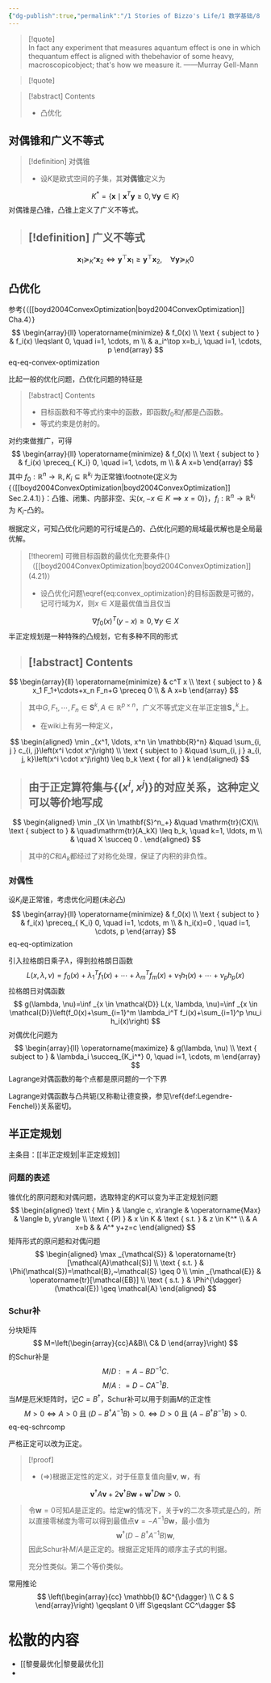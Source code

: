 ```yaml
---
{"dg-publish":true,"permalink":"/1 Stories of Bizzo's Life/1 数学基础/8 最优化/","tags":["最优化"]}
---
```




> [!quote]  
> In fact any experiment that measures aquantum effect is one in which thequantum effect is aligned with thebehavior of some heavy, macroscopicobject; that's how we measure it. 
> ——Murray Gell-Mann 

> [!quote] 

> [!abstract] Contents
> - 凸优化

## 对偶锥和广义不等式
> [!definition] 对偶锥
> - 设$K$是欧式空间的子集，其**对偶锥**定义为
>
$$
K^*=\left\{\mathbf{x} \mid \mathbf{x}^T \mathbf{y} \geq 0, \forall \mathbf{y} \in K\right\}
$$
对偶锥是凸锥，凸锥上定义了广义不等式。
> [!definition] 广义不等式
> -
$$
\mathbf{x}_1 \succeq_{K^*} \mathbf{x}_2 \Leftrightarrow \mathbf{y}^{\top} \mathbf{x}_1 \geq \mathbf{y}^{\top} \mathbf{x}_2, \quad \forall \mathbf{y} \succeq_{K} 0
$$
## 凸优化
 参考{（[[boyd2004ConvexOptimization\|boyd2004ConvexOptimization]] Cha.4）}
$$
\begin{array}{ll}
		\operatorname{minimize} & f_0(x) \\
		\text { subject to } & f_i(x) \leqslant 0, \quad i=1, \cdots, m \\
		& a_i^\top x=b_i, \quad i=1, \cdots, p
		\end{array}
$$
eq-eq-convex-optimization

 比起一般的优化问题，凸优化问题的特征是
 > [!abstract] Contents
> - 目标函数和不等式约束中的函数，即函数$f_0$和$f_i$都是凸函数。
> - 等式约束是仿射的。

对约束做推广，可得
$$
\begin{array}{ll}
\operatorname{minimize} & f_0(x) \\
\text { subject to } & f_i(x) \preceq_{ K_i} 0, \quad i=1, \cdots, m \\
& A x=b
\end{array}
$$
其中 $f_0: \mathbb{R}^n \rightarrow \mathbb{R}, K_i \subseteq \mathbb{R}^{k_i}$ 为正常锥\footnote{定义为{（[[boyd2004ConvexOptimization\|boyd2004ConvexOptimization]] Sec.2.4.1）}：凸锥、闭集、内部非空、尖($x,-x\in K\implies x=0$)}，$f_i: \mathbb{R}^n \rightarrow \mathbb{R}^{k_i}$ 为 $K_i$-凸的。

 根据定义，可知凸优化问题的可行域是凸的、凸优化问题的局域最优解也是全局最优解。
 > [!theorem] 可微目标函数的最优化充要条件{} （[[boyd2004ConvexOptimization\|boyd2004ConvexOptimization]] (4.21)）
> - 设凸优化问题\eqref{eq:convex_optimization}的目标函数是可微的，记可行域为$X$，则$x\in X$是最优值当且仅当
>
$$
\nabla f_0(x)^T(y-x) \geqslant 0, \forall y \in X
$$
半正定规划是一种特殊的凸规划，它有多种不同的形式
 > [!abstract] Contents
> -
$$
\begin{array}{ll}
\operatorname{minimize} & c^T x \\
\text { subject to } & x_1 F_1+\cdots+x_n F_n+G \preceq 0 \\
& A x=b
\end{array}
$$
>   其中$G, F_1, \cdots, F_n \in \mathbf{S}^k, A \in \mathbb{R}^{p \times n}$，广义不等式定义在半正定锥$\mathbf{S}_+^k$上。
> - 在wiki上有另一种定义，
>
$$
\begin{aligned}
\min _{x^1, \ldots, x^n \in \mathbb{R}^n} &\quad \sum_{i, j } c_{i, j}\left(x^i \cdot x^j\right) \\
\text { subject to } &\quad \sum_{i, j } a_{i, j, k}\left(x^i \cdot x^j\right) \leq b_k \text { for all } k
\end{aligned}
$$
>   由于正定算符集与$\{(x^i,x^j)\}$的对应关系，这种定义可以等价地写成
> -
$$
\begin{aligned}
\min _{X \in \mathbf{S}^n_+} &\quad \mathrm{tr}(CX)\\
\text { subject to } & \quad\mathrm{tr}(A_kX) \leq b_k, \quad k=1, \ldots, m \\
& \quad X \succeq 0 .
\end{aligned}
$$
>   其中的$C$和$A_k$都经过了对称化处理，保证了内积的非负性。

 ### 对偶性
设$K_i$是正常锥，考虑优化问题(未必凸)
$$
\begin{array}{ll}
		\operatorname{minimize} & f_0(x) \\
		\text { subject to } & f_i(x) \preceq_{ K_i} 0, \quad i=1, \cdots, m \\
		& h_i(x)=0 , \quad i=1, \cdots, p
		\end{array}
$$
eq-eq-optimization

引入拉格朗日乘子$\lambda$，得到拉格朗日函数
$$
L(x, \lambda, \nu)=f_0(x)+\lambda_1^T f_1(x)+\cdots+\lambda_m^T f_m(x)+\nu_1 h_1(x)+\cdots+\nu_p h_p(x)
$$
拉格朗日对偶函数
$$
g(\lambda, \nu)=\inf _{x \in \mathcal{D}} L(x, \lambda, \nu)=\inf _{x \in \mathcal{D}}\left(f_0(x)+\sum_{i=1}^m \lambda_i^T f_i(x)+\sum_{i=1}^p \nu_i h_i(x)\right)
$$
对偶优化问题为
$$
\begin{array}{ll}
\operatorname{maximize} & g(\lambda, \nu) \\
\text { subject to } & \lambda_i \succeq_{K_i^*} 0, \quad i=1, \cdots, m
\end{array}
$$
Lagrange对偶函数的每个点都是原问题的一个下界

 Lagrange对偶函数与凸共轭(又称勒让德变换，参见\ref{def:Legendre-Fenchel})关系密切。
## 半正定规划
主条目：[[半正定规划\|半正定规划]]
### 问题的表述
锥优化的原问题和对偶问题，选取特定的$K$可以变为半正定规划问题
$$
\begin{aligned}
\text { Min } & \langle c, x\rangle & \operatorname{Max} & \langle b, y\rangle \\
\text { (P) } & x \in K & \text { s.t. } & z \in K^* \\
& A x=b & & A^* y+z=c
\end{aligned}
$$
矩阵形式的原问题和对偶问题
$$
\begin{aligned}
\max _{\mathcal{S}} & \operatorname{tr}[\mathcal{A}\mathcal{S}] \\
\text { s.t. } & \Phi(\mathcal{S})=\mathcal{B},~\mathcal{S} \geq 0 \\
\min _{\mathcal{E}} & \operatorname{tr}[\mathcal{EB}] \\
\text { s.t. } & \Phi^{\dagger}(\mathcal{E}) \geq  \mathcal{A}
\end{aligned}
$$
### Schur补
分块矩阵
$$
M=\left(\begin{array}{cc}A&B\\ C& D    
\end{array}\right)
$$
的Schur补是
$$
M / D : = A - B D ^ { - 1 } C .
$$
$$
M / A : = D - C A ^ { - 1 } B .
$$
当$M$是厄米矩阵时，记$C=B^\dagger$，Schur补可以用于刻画$M$的正定性
$$
M > 0 \Leftrightarrow A > 0 \text { 且 } \left( D - B ^ { \dagger } A ^ { - 1 } B \right) > 0 .\Leftrightarrow D > 0 \text { 且 } \left( A - B ^ { \dagger } B ^ { - 1 } B \right) > 0 .
$$
eq-eq-schrcomp

严格正定可以改为正定。

 > [!proof]
> - $(\Rightarrow)$根据正定性的定义，对于任意复值向量$\mathbf { v },~\mathbf { w }$，有
>
$$
\mathbf { v } ^ { \dagger } A \mathbf { v } + 2 \mathbf { v } ^ { \dagger } B \mathbf { w } + \mathbf { w } ^ { \dagger } D \mathbf { w } >0.
$$
>   令$\mathbf { w }=0$可知$A$是正定的。给定$\mathbf { w }$的情况下，关于$\mathbf { v }$的二次多项式是凸的，所以直接零梯度为零可以得到最值点$\mathbf { v }=-A^{-1}B\mathbf { w }$，最小值为
$$
\mathbf { w }^\dagger\left(D-B^\dagger A^{-1}B\right)\mathbf { w },
$$
>   因此Schur补$M/A$是正定的。根据正定矩阵的顺序主子式的判据。
>
>   充分性类似。第二个等价类似。

常用推论
$$
\left(\begin{array}{cc}
\mathbb{I} &C^{\dagger} \\
C & S
\end{array}\right) \geqslant 0 \iff S\geqslant CC^\dagger
$$
# 松散的内容
- [[黎曼最优化\|黎曼最优化]]
- 